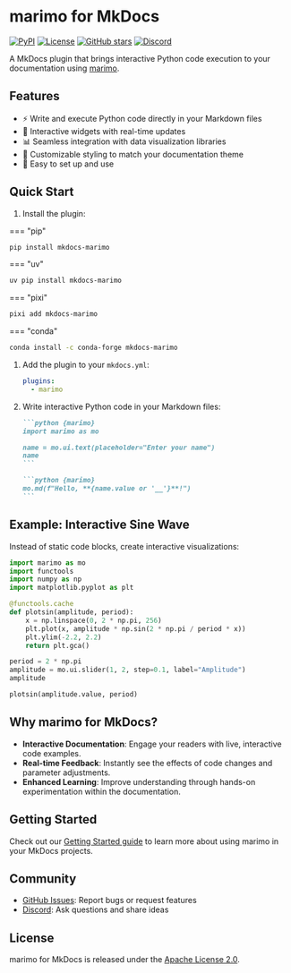 # marimo for MkDocs

[![PyPI](https://img.shields.io/pypi/v/mkdocs-marimo.svg)](https://pypi.org/project/mkdocs-marimo/)
[![License](https://img.shields.io/github/license/marimo-team/mkdocs-marimo)](https://github.com/marimo-team/mkdocs-marimo/blob/main/LICENSE)
[![GitHub stars](https://img.shields.io/github/stars/marimo-team/mkdocs-marimo.svg)](https://github.com/marimo-team/mkdocs-marimo)
[![Discord](https://img.shields.io/badge/Discord-%235865F2.svg?logo=discord&logoColor=white)](https://marimo.io/discord)

<!-- [![Conda](https://img.shields.io/conda/v/conda-forge/mkdocs-marimo.svg)](https://anaconda.org/conda-forge/mkdocs-marimo) -->

A MkDocs plugin that brings interactive Python code execution to your documentation using [marimo](https://github.com/marimo-team/marimo).

## Features

- ⚡️ Write and execute Python code directly in your Markdown files
- 🔄 Interactive widgets with real-time updates
- 📊 Seamless integration with data visualization libraries
- 🎨 Customizable styling to match your documentation theme
- 🚀 Easy to set up and use

## Quick Start

1. Install the plugin:

=== "pip"

```bash
pip install mkdocs-marimo
```

=== "uv"

```bash
uv pip install mkdocs-marimo
```

=== "pixi"

```bash
pixi add mkdocs-marimo
```

=== "conda"

```bash
conda install -c conda-forge mkdocs-marimo
```

1. Add the plugin to your `mkdocs.yml`:

   ```yaml
   plugins:
     - marimo
   ```

2. Write interactive Python code in your Markdown files:

   ````markdown
   ```python {marimo}
   import marimo as mo

   name = mo.ui.text(placeholder="Enter your name")
   name
   ```

   ```python {marimo}
   mo.md(f"Hello, **{name.value or '__'}**!")
   ```
   ````

## Example: Interactive Sine Wave

Instead of static code blocks, create interactive visualizations:

```python {marimo}
import marimo as mo
import functools
import numpy as np
import matplotlib.pyplot as plt

@functools.cache
def plotsin(amplitude, period):
    x = np.linspace(0, 2 * np.pi, 256)
    plt.plot(x, amplitude * np.sin(2 * np.pi / period * x))
    plt.ylim(-2.2, 2.2)
    return plt.gca()

period = 2 * np.pi
amplitude = mo.ui.slider(1, 2, step=0.1, label="Amplitude")
amplitude
```

```python {marimo}
plotsin(amplitude.value, period)
```

## Why marimo for MkDocs?

- **Interactive Documentation**: Engage your readers with live, interactive code examples.
- **Real-time Feedback**: Instantly see the effects of code changes and parameter adjustments.
- **Enhanced Learning**: Improve understanding through hands-on experimentation within the documentation.

## Getting Started

Check out our [Getting Started guide](getting-started/index.md) to learn more about using marimo in your MkDocs projects.

## Community

- [GitHub Issues](https://github.com/marimo-team/mkdocs-marimo/issues): Report bugs or request features
- [Discord](https://marimo.io/discord): Ask questions and share ideas

## License

marimo for MkDocs is released under the [Apache License 2.0](https://github.com/marimo-team/mkdocs-marimo/blob/main/LICENSE).
